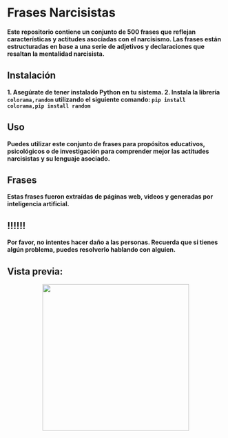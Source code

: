 # Frases Narcisistas

**Este repositorio contiene un conjunto de 500 frases que reflejan características y actitudes asociadas con el narcisismo. Las frases están estructuradas en base a una serie de adjetivos y declaraciones que resaltan la mentalidad narcisista.**
## Instalación

**1. Asegúrate de tener instalado Python en tu sistema.
2. Instala la librería `colorama,random` utilizando el siguiente comando:
 `pip install colorama,pip install random`**

## Uso

**Puedes utilizar este conjunto de frases para propósitos educativos, psicológicos o de investigación para comprender mejor las actitudes narcisistas y su lenguaje asociado.**

## Frases

**Estas frases fueron extraídas de páginas web, videos y generadas por inteligencia artificial.**

## !!!!!!
  **Por favor, no intentes hacer daño a las personas. Recuerda que si tienes algún problema, puedes resolverlo hablando con alguien.**

## Vista previa:

<p align="center">
  <img src="https://media.discordapp.net/attachments/1167594085029269514/1179592590413275227/frases2.png?ex=657a5835&is=6567e335&hm=17703c714591bc83ee344754fcda9466c5bd5aaec0df0ec5ebef7c4ac42fc026&=&format=webp&quality=lossless" height="340"/>
</p>
